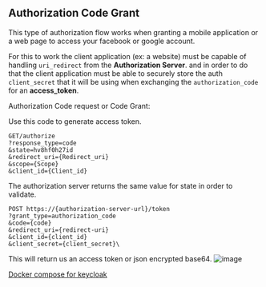 ## Authorization Code Grant
This type of authorization flow works when granting a mobile application or a web page to access your facebook or google account.

For this to work the client application (ex: a website) must be capable of handling `uri_redirect` from the __Authorization Server__. and in order to do that the client application must be able to securely store the auth `client_secret` that it will be using when exchanging the `authorization_code` for an __access_token__.

Authorization Code request or Code Grant:

Use this code to generate access token.

```
GET/authorize 
?response_type=code    
&state=hv8hf0h27id
&redirect_uri={Redirect_uri}
&scope={Scope}
&client_id={Client_id}
```

The authorization server returns the same value for state in order to validate.

```
POST https://{authorization-server-url}/token
?grant_type=authorization_code
&code={code}
&redirect_uri={redirect-uri}
&client_id={client_id}
&client_secret={client_secret}\
```
This will return us an access token or json encrypted base64.
![image](https://m.media-amazon.com/images/G/01/mobile-apps/dex/ask-accountlinking/auth-code-grant-flow-sequence._TTH_.png)

[Docker compose for keycloak](https://github.com/bertoxious/keycloak/blob/main/docker-compose.yml)
